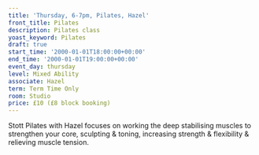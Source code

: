 ```yaml
---
title: 'Thursday, 6-7pm, Pilates, Hazel'
front_title: Pilates
description: Pilates class
yoast_keyword: Pilates
draft: true
start_time: '2000-01-01T18:00:00+00:00'
end_time: '2000-01-01T19:00:00+00:00'
event_day: thursday
level: Mixed Ability
associate: Hazel
term: Term Time Only
room: Studio
price: £10 (£8 block booking)
---
```

Stott Pilates with Hazel focuses on working the deep stabilising muscles to strengthen your core, sculpting & toning, increasing strength & flexibility & relieving muscle tension.
